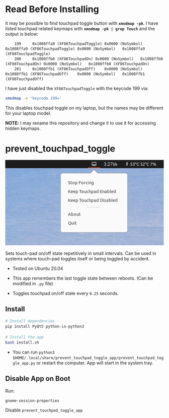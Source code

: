 # Read Before Installing

It may be possible to find touchpad toggle button with **`xmodmap -pk`**. I have listed touchpad related keymaps with **`xmodmap -pk | grep Touch`** and the output is below:

```
    199     0x1008ffa9 (XF86TouchpadToggle) 0x0000 (NoSymbol)   0x1008ffa9 (XF86TouchpadToggle) 0x0000 (NoSymbol)   0x1008ffa9 (XF86TouchpadToggle) 
    200     0x1008ffb0 (XF86TouchpadOn) 0x0000 (NoSymbol)   0x1008ffb0 (XF86TouchpadOn) 0x0000 (NoSymbol)   0x1008ffb0 (XF86TouchpadOn) 
    201     0x1008ffb1 (XF86TouchpadOff)    0x0000 (NoSymbol)   0x1008ffb1 (XF86TouchpadOff)    0x0000 (NoSymbol)   0x1008ffb1 (XF86TouchpadOff)
```

I have just disabled the `XF86TouchpadToggle` with the keycode 199 via:

```bash
xmodmap -e 'keycode 199='
```

This disables touchpad toggle on my laptop, but the names may be different for your laptop model.

**NOTE:** I may rename this repository and change it to use it for accessing hidden keymaps.



# prevent_touchpad_toggle

![screenshot](screenshot.png)

Sets touch-pad on/off state repetitively in small intervals. Can be used in systems where touch-pad toggles itself or being toggled by accident.

- Tested on Ubuntu 20.04

- This app remembers the last toggle state between reboots. (Can be modified in `.py` file)
- Toggles touchpad on/off state every `0.25` seconds.

## Install

```bash
# Install dependencies
pip install PyQt5 python-is-python3

# Install the app
bash install.sh
```

- You can run `python3 $HOME/.local/share/prevent_touchpad_toggle_app/prevent_touchpad_toggle_app.py` or restart the computer. App will start in the system tray.



## Disable App on Boot

 Run:

```bash
gnome-session-properties
```

Disable `prevent_touchpad_toggle_app`
